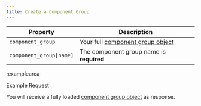 ```yaml
---
title: Create a Component Group
---
```


| Property | Description |
|---|---|
| `component_group` | Your full [component group object](#core-resources/component-groups/the-component-group-object) |
| `component_group[name]` | The component group name is **required** |

;examplearea

Example Request

<RequestExample url="https://mapi.storyblok.com/v1/spaces/656/component_groups/" httpMethod="POST" :requestObject='{"component_group":{"name":"Teasers"}}'></RequestExample>

You will receive a fully loaded [component group object](#core-resources/component-groups/the-component-group-object) as response.
